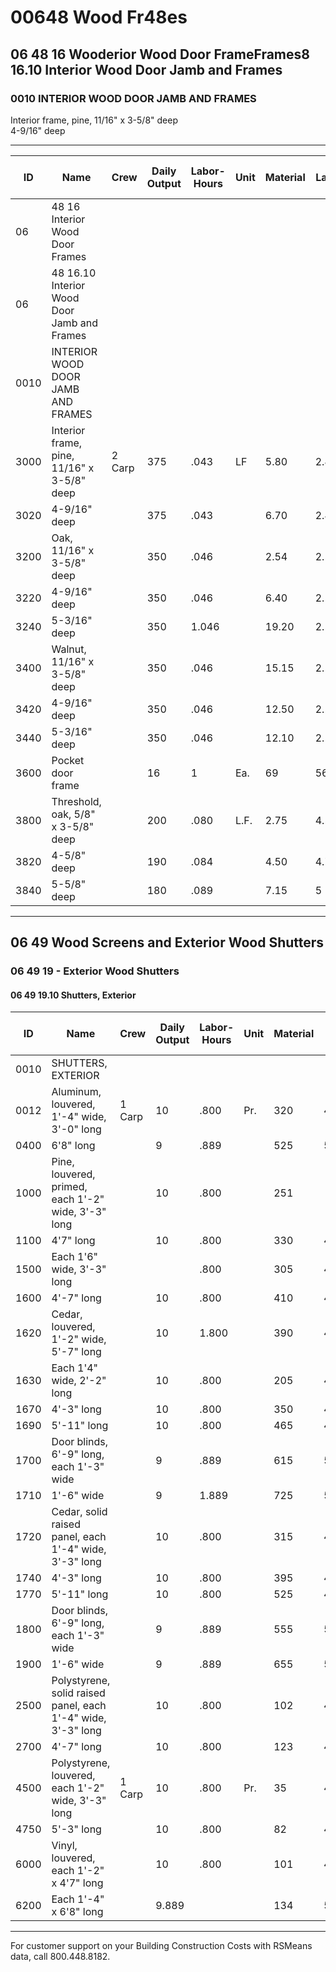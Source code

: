 # 00648 Wood Fr48es

## 06 48 16 Wooderior Wood Door FrameFrames8 16.10 Interior Wood Door Jamb and Frames

### 0010 INTERIOR WOOD DOOR JAMB AND FRAMES

Interior frame, pine, 11/16" x 3-5/8" deep  
4-9/16" deep

---

| ID    | Name                                                                 | Crew   | Daily Output | Labor-Hours | Unit | Material | Labor | Equipment | Total  | Total Incl O&P |
|-------|----------------------------------------------------------------------|--------|--------------|-------------|------|----------|-------|-----------|--------|----------------|
| 06    | 48 16 Interior Wood Door Frames                                      |        |              |             |      |          |       |           |        |                |
| 06    | 48 16.10 Interior Wood Door Jamb and Frames                          |        |              |             |      |          |       |           |        |                |
| 0010  | INTERIOR WOOD DOOR JAMB AND FRAMES                                   |        |              |             |      |          |       |           |        |                |
| 3000  | Interior frame, pine, 11/16" x 3-5/8" deep                           | 2 Carp | 375          | .043        | LF   | 5.80     | 2.40  |           | 8.20   | 10             |
| 3020  | 4-9/16" deep                                                         |        | 375          | .043        |      | 6.70     | 2.40  |           | 9.10   | 11             |
| 3200  | Oak, 11/16" x 3-5/8" deep                                            |        | 350          | .046        |      | 2.54     | 2.57  |           | 5.11   | 6.             |
| 3220  | 4-9/16" deep                                                         |        | 350          | .046        |      | 6.40     | 2.57  |           | 8.97   | 10.            |
| 3240  | 5-3/16" deep                                                         |        | 350          | 1.046       |      | 19.20    | 2.57  |           | 21.77  | 25             |
| 3400  | Walnut, 11/16" x 3-5/8" deep                                         |        | 350          | .046        |      | 15.15    | 2.57  |           | 17.72  | 20.            |
| 3420  | 4-9/16" deep                                                         |        | 350          | .046        |      | 12.50    | 2.57  |           | 15.07  | 17.            |
| 3440  | 5-3/16" deep                                                         |        | 350          | .046        |      | 12.10    | 2.57  |           | 14.67  | 17.            |
| 3600  | Pocket door frame                                                    |        | 16           | 1           | Ea.  | 69       | 56.50 |           | 125.50 | 161225         |
| 3800  | Threshold, oak, 5/8" x 3-5/8" deep                                   |        | 200          | .080        | L.F. | 2.75     | 4.50  |           | 7.25   | 9.             |
| 3820  | 4-5/8" deep                                                          |        | 190          | .084        |      | 4.50     | 4.74  |           | 9.24   |                |
| 3840  | 5-5/8" deep                                                          |        | 180          | .089        |      | 7.15     | 5     |           | 12.15  |                |

---

## 06 49 Wood Screens and Exterior Wood Shutters

### 06 49 19 - Exterior Wood Shutters

#### 06 49 19.10 Shutters, Exterior

| ID    | Name                                                                 | Crew   | Daily Output | Labor-Hours | Unit | Material | Labor | Equipment | Total  | Total Incl O&P |
|-------|----------------------------------------------------------------------|--------|--------------|-------------|------|----------|-------|-----------|--------|----------------|
| 0010  | SHUTTERS, EXTERIOR                                                   |        |              |             |      |          |       |           |        |                |
| 0012  | Aluminum, louvered, 1'-4" wide, 3'-0" long                           | 1 Carp | 10           | .800        | Pr.  | 320      | 454444|           | 365    |                |
| 0400  | 6'8" long                                                            |        | 9            | .889        |      | 525      | 50    |           | 575    |                |
| 1000  | Pine, louvered, primed, each 1'-2" wide, 3'-3" long                  |        | 10           | .800        |      | 251      |       |           | 296    |                |
| 1100  | 4'7" long                                                            |        | 10           | .800        |      | 330      | 45    |           | 375    |                |
| 1500  | Each 1'6" wide, 3'-3" long                                           |        |              | .800        |      | 305      | 45    |           | 350    |                |
| 1600  | 4'-7" long                                                           |        | 10           | .800        |      | 410      | 45    |           | 455    |                |
| 1620  | Cedar, louvered, 1'-2" wide, 5'-7" long                              |        | 10           | 1.800       |      | 390      | 45    |           | 435    |                |
| 1630  | Each 1'4" wide, 2'-2" long                                           |        | 10           | .800        |      | 205      | 45    |           | 250    |                |
| 1670  | 4'-3" long                                                           |        | 10           | .800        |      | 350      | 45    |           | 395    |                |
| 1690  | 5'-11" long                                                          |        | 10           | .800        |      | 465      | 45244488444448|        | 510    |                |
| 1700  | Door blinds, 6'-9" long, each 1'-3" wide                             |        | 9            | .889        |      | 615      | 50    |           | 665    |                |
| 1710  | 1'-6" wide                                                           |        | 9            | 1.889       |      | 725      | 50    |           | 775    |                |
| 1720  | Cedar, solid raised panel, each 1'-4" wide, 3'-3" long               |        | 10           | .800        |      | 315      | 45    |           | 360    |                |
| 1740  | 4'-3" long                                                           |        | 10           | .800        |      | 395      | 45    |           | 440    |                |
| 1770  | 5'-11" long                                                          |        | 10           | .800        |      | 525      | 45    |           | 570    |                |
| 1800  | Door blinds, 6'-9" long, each 1'-3" wide                             |        | 9            | .889        |      | 555      | 50    |           | 605    |                |
| 1900  | 1'-6" wide                                                           |        | 9            | .889        |      | 655      | 50    |           | 705    |                |
| 2500  | Polystyrene, solid raised panel, each 1'-4" wide, 3'-3" long         |        | 10           | .800        |      | 102      | 45    |           | 147    |                |
| 2700  | 4'-7" long                                                           |        | 10           | .800        |      | 123      | 45    |           | 168    |                |
| 4500  | Polystyrene, louvered, each 1'-2" wide, 3'-3" long                   | 1 Carp | 10           | .800        | Pr.  | 35       | 45    |           | 80     |                |
| 4750  | 5'-3" long                                                           |        | 10           | .800        |      | 82       | 45    |           | 127    |                |
| 6000  | Vinyl, louvered, each 1'-2" x 4'7" long                              |        | 10           | .800        |      | 101      | 45    |           | 146    |                |
| 6200  | Each 1'-4" x 6'8" long                                               |        | 9.889        |             |      | 134      | 50    |           | 184    |                |

---

For customer support on your Building Construction Costs with RSMeans data, call 800.448.8182.
